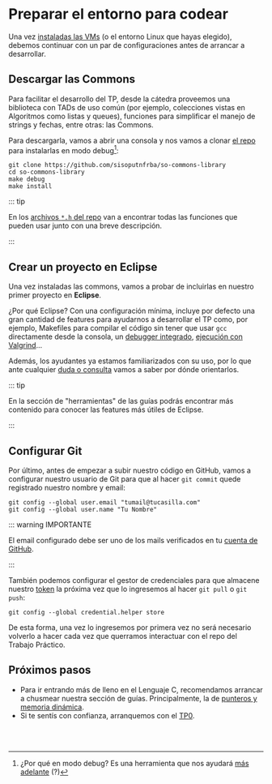 # Preparar el entorno para codear

Una vez [instaladas las VMs](./entorno-linux.md) (o el entorno Linux que hayas
elegido), debemos continuar con un par de configuraciones antes de arrancar a
desarrollar.

## Descargar las Commons

Para facilitar el desarrollo del TP, desde la cátedra proveemos una biblioteca
con TADs de uso común (por ejemplo, colecciones vistas en Algoritmos como listas
y queues), funciones para simplificar el manejo de strings y fechas, entre
otras: las Commons.

Para descargarla, vamos a abrir una consola y nos vamos a clonar
[el repo](https://github.com/sisoputnfrba/so-commons-library) para instalarlas
en modo debug[^1]:

```bash:no-line-numbers
git clone https://github.com/sisoputnfrba/so-commons-library
cd so-commons-library
make debug
make install
```

::: tip

En los
[archivos `*.h` del repo](https://github.com/sisoputnfrba/so-commons-library/tree/master/src/commons)
van a encontrar todas las funciones que pueden usar junto con una breve
descripción.

:::

## Crear un proyecto en Eclipse

Una vez instaladas las commons, vamos a probar de incluirlas en nuestro primer
proyecto en **Eclipse**.

<YouTube v="Q8wfpu38PMc"/>

¿Por qué Eclipse? Con una configuración mínima, incluye por defecto una gran
cantidad de features para ayudarnos a desarrollar el TP como, por ejemplo,
Makefiles para compilar el código sin tener que usar `gcc` directamente desde la
consola, un [debugger integrado](../guias/herramientas/debugger.md),
[ejecución con Valgrind](../guias/herramientas/valgrind.md)...

Además, los ayudantes ya estamos familiarizados con su uso, por lo que ante
cualquier [duda o consulta](../dudas.md) vamos a saber por dónde orientarlos.

::: tip

En la sección de "herramientas" de las guías podrás encontrar más contenido para
conocer las features más útiles de Eclipse.

:::

## Configurar Git

Por último, antes de empezar a subir nuestro código en GitHub, vamos a
configurar nuestro usuario de Git para que al hacer `git commit` quede
registrado nuestro nombre y email:

```bash:no-line-numbers
git config --global user.email "tumail@tucasilla.com"
git config --global user.name "Tu Nombre"
```

::: warning IMPORTANTE

El email configurado debe ser uno de los mails verificados en tu
[cuenta de GitHub](https://github.com/settings/emails).

:::

También podemos configurar el gestor de credenciales para que almacene
nuestro [token](https://github.com/settings/tokens) la próxima vez que lo
ingresemos al hacer `git pull` o `git push`:

```bash:no-line-numbers
git config --global credential.helper store
```

De esta forma, una vez lo ingresemos por primera vez no será necesario volverlo
a hacer cada vez que querramos interactuar con el repo del Trabajo Práctico.

## Próximos pasos

- Para ir entrando más de lleno en el Lenguaje C, recomendamos arrancar a
  chusmear nuestra sección de guías. Principalmente, la de
  [punteros y memoria dinámica](../guias/programacion/punteros.md).
- Si te sentís con confianza, arranquemos con el [TP0](./tp0.md).

<br><br>

[^1]:
    ¿Por qué en modo debug? Es una herramienta que nos ayudará
    [más adelante](../guias/herramientas/debugger.md) (?)
